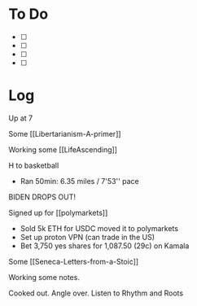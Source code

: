 


# To Do
 - [ ] 
 - [ ] 
 - [ ]  
 - [ ]  



# Log

Up at 7

Some [[Libertarianism-A-primer]]

Working some [[LifeAscending]]

H to basketball
- Ran 50min:  6.35 miles / 7'53'' pace

BIDEN DROPS OUT!

Signed up for [[polymarkets]]
- Sold 5k ETH for USDC moved it to polymarkets
- Set up proton VPN (can trade in the US)
- Bet 3,750 yes shares for 1,087.50 (29c) on Kamala 

Some [[Seneca-Letters-from-a-Stoic]]

Working some notes. 

Cooked out. Angle over. Listen to Rhythm and Roots






